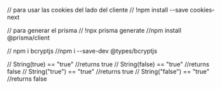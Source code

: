 // para usar las cookies del lado del cliente
// !npm install --save cookies-next

// para generar el prisma
// !npx prisma generate
//npm install @prisma/client

// npm i bcryptjs
//npm i --save-dev @types/bcryptjs

// String(true) == "true" //returns true
// String(false) == "true" //returns false
// String("true") == "true" //returns true
// String("false") == "true" //returns false
